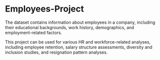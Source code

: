 # Employees-Project
The dataset contains information about employees in a company, including their educational backgrounds, work history, demographics, and employment-related factors.

This project can be used for various HR and workforce-related analyses, including employee retention, salary structure assessments, diversity and inclusion studies, and resignation pattern analyses.
